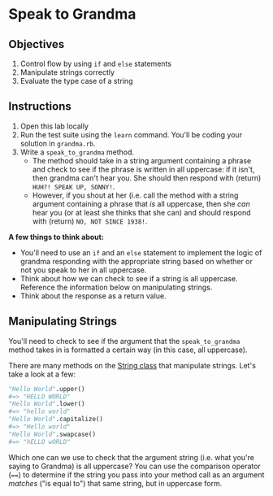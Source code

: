 # Speak to Grandma

## Objectives

1. Control flow by using `if` and `else` statements
2. Manipulate strings correctly
3. Evaluate the type case of a string

## Instructions

1. Open this lab locally
2. Run the test suite using the `learn` command. You'll be coding your solution in `grandma.rb`.
3. Write a `speak_to_grandma` method. 
	* The method should take in a string argument containing a phrase and check to see if the phrase is written in all uppercase: if it isn't, then grandma can't hear you. She should then respond with (return) `HUH?! SPEAK UP, SONNY!`.
	* However, if you shout at her (i.e. call the method with a string argument containing a phrase that *is* all uppercase, then she *can* hear you (or at least she thinks that she can) and should respond with (return) `NO, NOT SINCE 1938!`.

**A few things to think about:**

* You'll need to use an `if` and an `else` statement to implement the logic of grandma responding with the appropriate string based on whether or not you speak to her in all uppercase. 
* Think about how we can check to see if a string is all uppercase. Reference the information below on manipulating strings. 
* Think about the response as a return value.


## Manipulating Strings

You'll need to check to see if the argument that the `speak_to_grandma` method takes in is formatted a certain way (in this case, all uppercase).

There are many methods on the [String class](http://www.pythonforbeginners.com/basics/string-manipulation-in-python) that manipulate strings. Let's take a look at a few:

```python
"Hello World".upper()
#=> "HELLO WORLD"
"Hello World".lower()
#=> "hello world" 
"Hello World".capitalize()
#=> "Hello world" 
"Hello World".swapcase()
#=> "hELLO wORLD" 
```

Which one can we use to check that the argument string (i.e. what you're saying to Grandma) is all uppercase? You can use the comparison operator (`==`) to determine if the string you pass into your method call as an argument *matches* ("is equal to") that same string, but in uppercase form. 
